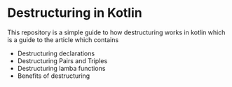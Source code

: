# Destructuring in Kotlin 

This repository is a simple guide to how destructuring works in kotlin which is a guide to the article which contains 

- Destructuring declarations
- Destructuring Pairs and Triples
- Destructuring lamba functions
- Benefits of destructuring

 
